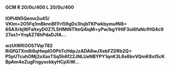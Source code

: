 #### GCM R 20/0c/400 L 20/0c/400
**IOPi4N5Qemn2u45/**<br/>**VKIm+2O5Fq1mBknnBFFrl59gDx3tsjbTKPwkbymufN8=**<br/>**6SAXrbjWFaItxyD0Z7LSHMtNTltnQ4iqM+yPw/bgYlHIF3oi6faNcfHQ4c927as1+YrqAZ78hPdaDJfA...**<br/><br/>
**wzUtWKOOS7Vqr782**<br/>**RiQfQ7Xm8i6qHwplO0PhTcHdpJzADA8wJXebFZDRb2Q=**<br/>**P5pUTcuhOMj2oXaxTSq5h6f22JNLUeNBYPY1qnK3L6s6bvVQmK8xt5cKBpAm4oZugFngyockkyHCpXiW...**